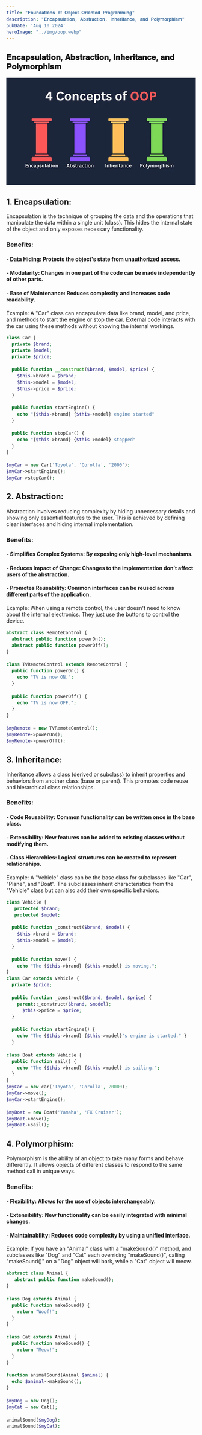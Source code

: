 ```yaml
---
title: "𝐅𝐨𝐮𝐧𝐝𝐚𝐭𝐢𝐨𝐧𝐬 𝐨𝐟 𝐎𝐛𝐣𝐞𝐜𝐭-𝐎𝐫𝐢𝐞𝐧𝐭𝐞𝐝 𝐏𝐫𝐨𝐠𝐫𝐚𝐦𝐦𝐢𝐧𝐠"
description: "𝐄𝐧𝐜𝐚𝐩𝐬𝐮𝐥𝐚𝐭𝐢𝐨𝐧, 𝐀𝐛𝐬𝐭𝐫𝐚𝐜𝐭𝐢𝐨𝐧, 𝐈𝐧𝐡𝐞𝐫𝐢𝐭𝐚𝐧𝐜𝐞, 𝐚𝐧𝐝 𝐏𝐨𝐥𝐲𝐦𝐨𝐫𝐩𝐡𝐢𝐬𝐦"
pubDate: 'Aug 10 2024'
heroImage: "../img/oop.webp"
---
```


## 𝐄𝐧𝐜𝐚𝐩𝐬𝐮𝐥𝐚𝐭𝐢𝐨𝐧, 𝐀𝐛𝐬𝐭𝐫𝐚𝐜𝐭𝐢𝐨𝐧, 𝐈𝐧𝐡𝐞𝐫𝐢𝐭𝐚𝐧𝐜𝐞, 𝐚𝐧𝐝 𝐏𝐨𝐥𝐲𝐦𝐨𝐫𝐩𝐡𝐢𝐬𝐦

![php image](/public/img/oop.webp)

## 1. Encapsulation:
Encapsulation is the technique of grouping the data and the operations that manipulate the data within a single unit (class). This hides the internal state of the object and only exposes necessary functionality.

### Benefits:
#### - Data Hiding: Protects the object's state from unauthorized access.
#### - Modularity: Changes in one part of the code can be made independently of other parts.
#### - Ease of Maintenance: Reduces complexity and increases code readability.

Example: A "Car" class can encapsulate data like brand, model, and price, and methods to start the engine or stop the car. External code interacts with the car using these methods without knowing the internal workings.


```php
class Car {
  private $brand;
  private $model;
  private $price;

  public function __construct($brand, $model, $price) {
    $this->brand = $brand;
    $this->model = $model;
    $this->price = $price;
  }

  public function startEngine() {
    echo "{$this->brand} {$this->model} engine started"
  }

  public function stopCar() {
    echo "{$this->brand} {$this->model} stopped"
  }
}

$myCar = new Car('Toyota', 'Corolla', '2000');
$myCar->startEngine();
$myCar->stopCar();
```

## 2. Abstraction:
Abstraction involves reducing complexity by hiding unnecessary details and showing only essential features to the user. This is achieved by defining clear interfaces and hiding internal implementation.

### Benefits:
#### - Simplifies Complex Systems: By exposing only high-level mechanisms.
#### - Reduces Impact of Change: Changes to the implementation don’t affect users of the abstraction.
#### - Promotes Reusability: Common interfaces can be reused across different parts of the application.

Example: When using a remote control, the user doesn't need to know about the internal electronics. They just use the buttons to control the device.


```php
abstract class RemoteControl {
  abstract public function powerOn(); 
  abstract public function powerOff();
} 

class TVRemoteControl extends RemoteControl { 
  public function powerOn() { 
    echo "TV is now ON."; 
  }

  public function powerOff() { 
    echo "TV is now OFF."; 
  } 
} 

$myRemote = new TVRemoteControl(); 
$myRemote->powerOn();
$myRemote->powerOff();
```

## 3. Inheritance:
Inheritance allows a class (derived or subclass) to inherit properties and behaviors from another class (base or parent). This promotes code reuse and hierarchical class relationships.

### Benefits:
#### - Code Reusability: Common functionality can be written once in the base class.
#### - Extensibility: New features can be added to existing classes without modifying them.
#### - Class Hierarchies: Logical structures can be created to represent relationships.

Example: A "Vehicle" class can be the base class for subclasses like "Car", "Plane", and "Boat". The subclasses inherit characteristics from the "Vehicle" class but can also add their own specific behaviors.

```php
class Vehicle {
   protected $brand;
   protected $model; 

  public function _construct($brand, $model) {
    $this->brand = $brand;
    $this->model = $model;
  }  

  public function move() {
    echo "The {$this->brand} {$this->model} is moving."; 
} 
class Car extends Vehicle {
  private $price;

  public function _construct($brand, $model, $price) {
    parent::_construct($brand, $model);
      $this->price = $price;
  }
  
  public function startEngine() {
    echo "The {$this->brand} {$this->model}'s engine is started." }
  }  

class Boat extends Vehicle {
  public function sail() {
    echo "The {$this->brand} {$this->model} is sailing.";
  } 
} 
$myCar = new car('Toyota', 'Corolla', 20000);
$myCar->move();
$myCar->startEngine();

$myBoat = new Boat('Yamaha', 'FX Cruiser');
$myBoat->move();
$myBoat->sail(); 
```

## 4. Polymorphism:
Polymorphism is the ability of an object to take many forms and behave differently. It allows objects of different classes to respond to the same method call in unique ways.

### Benefits:
#### - Flexibility: Allows for the use of objects interchangeably.
#### - Extensibility: New functionality can be easily integrated with minimal changes.
#### - Maintainability: Reduces code complexity by using a unified interface.

Example: If you have an "Animal" class with a "makeSound()" method, and subclasses like "Dog" and "Cat" each overriding "makeSound()", calling "makeSound()" on a "Dog" object will bark, while a "Cat" object will meow.


```php
abstract class Animal { 
   abstract public function makeSound(); 
}

class Dog extends Animal {
  public function makeSound() {
    return "Woof!";
  }
}

class Cat extends Animal {
  public function makeSound() {
    return "Meow!";
  }
}

function animalSound(Animal $animal) { 
  echo $animal->makeSound();
}

$myDog = new Dog();
$myCat = new Cat(); 

animalSound($myDog);
animalSound($myCat); 
```